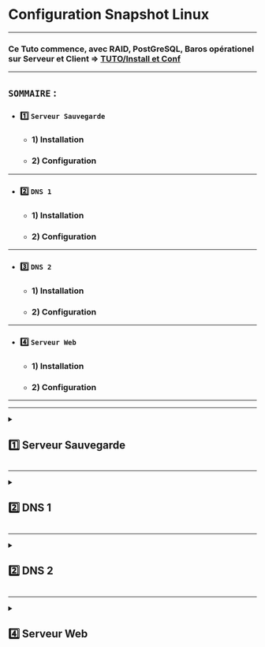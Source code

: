 # Configuration Snapshot Linux

---

### Ce Tuto commence, avec RAID, PostGreSQL, Baros opérationel sur Serveur et Client  => [TUTO/Install et Conf](https://github.com/NALSED/TUTO/tree/main/PERSO/Bareos)

---

## `SOMMAIRE` : 

* ### 1️⃣ `Serveur Sauvegarde`

  * ### 1) Installation  

  * ### 2) Configuration 
   

---

* ### 2️⃣ `DNS 1`

  * ### 1) Installation 

  * ### 2) Configuration 
---

* ### 3️⃣ `DNS 2`

   * ### 1) Installation 
   
   * ### 2) Configuration 

---

* ### 4️⃣ `Serveur Web`

  * ### 1) Installation 

  * ### 2) Configuration
   
---
---



<details>
<summary>
<h2>
1️⃣ Serveur Sauvegarde
</h2>
</summary>

# IP `192.168.0.141`

---

## I) Programation et Réalisation du Snapshot
## II Sauvegarde sur serveur Bareos


---
---

## `I) Programation et Réalisation du Snapshot`

### Ce Tuto commence après l'intallation du client sur le rasberry-pi voir [ici](https://github.com/NALSED/TUTO/blob/main/PERSO/Bareos/-5-Installation-Client.md#2%EF%B8%8F%E2%83%A3-instalation-client-bareos-linux-1)
### Il traitera de l'installation des différents paquets nécéssaire à la programmation ainsi que la réaalisation de snapshot systeme du serveur de sauvegarde. 


## ⚠️Syncronisation des montres!!
 	timedatectl set-timezone Asia/Yerevan
 
### 1.1) Instalation Logiciel
    apt install timeshift  
    apt install rsync 
    apt install cron
    

---

## 2) Configuration 


### 2.1) Installer le script dans /root
    nano /root/ScriptSnapshot.sh 

### 2.2) Le script     
         #!/bin/bash

          SNAPSHOT_DIR="/timeshift/snapshots"

          # Supprimer tous les anciens snapshots
          sudo rm -rf "${SNAPSHOT_DIR}"/*

          # Créer un nouveau snapshot
          sudo timeshift --create --scripted

### 2.3) Droit + type de sauvegarde
    chmod +x ScriptSnapshot.sh
    timeshift --rsync

### 2.4) Executer le Script
    ./ScriptSnapshot.sh

### 2.5) Dans l'utilisateur sednal créer le dossier du tranfert vers Bareos

      mkdir SnapshotSave

### 2.6) Configurer Cron DANS root
      crontab -e

### 2.6.1) Choisir l'éditeur => 1
### si erreur
      select-editor # et changer

### 2.6.2) Execution script => snapshot

		10 2 1 2,6,10 * /root/ScriptSnapshot.sh

### 2.6.3) Copie Snapshot
		
		40 2 1 2,6,10 * rsync -a /timeshift/snapshots /home/sednal/SnapshotSave/


### 📝 FICHIER CRON COMPLET
![image](https://github.com/user-attachments/assets/151c708f-ea54-43ec-aaae-e8bf6d11568e)

### Explication 40 2 1 2,6,10 * => À 02h40 le 1er en février, juin et octobre.



## 2.7) Changer le dossier de sauvegarde de timeshift:
### Actuelement timeshift utilise md0 (RAID1).
### Je veux que se soit Bareos qui orchestre les transferts sur différents support pour plus de cohérence et de clarté.

### Créer le dossier de reception des snapshot
	sudo mkdir -p /timeshift/snapshots

### Spécifier à timeshift d'utiliser /dev/sdb1 pour stocker les snapshots
	sudo timeshift --snapshot-device /dev/sdb1

### Choisir type de sauvegarde rsync
	sudo timeshift --rsync

### Lancer un test
	timeshift --create

### C'est OK
![image](https://github.com/user-attachments/assets/a1948098-9b81-4c83-bd76-fabb21e7b9dc)

 ---
 ---

 ## II `Sauvegarde sur serveur Bareos.`

### 1) Client /etc/bareos/bareos-dir.d/client/bareos-fd.conf

	Client {
  		Name = bareos-fd
  	Description = "Client resource of the Director itself."
  	Address = localhost
  	Password = "ovLMok3+oAco4yStWjc7IDCdll89/ecfz3vhXEconEoB"          # password for FileDaemon
		}

---

### 2) Pool FULL un par mois /etc/bareos/bareos-dir.d/pool/poolsavesnap.conf

		Pool {
        		Name = poolsavesnap
        		Pool Type = Backup
       		 	Recycle = yes
        		AutoPrune = yes

    		# Garder les volumes (Full et Incrémentaux) pendant 60 jours
    		Volume Retention = 60 days

    		# Un volume peut être utilisé pendant 30 jours
        		Volume Use Duration = 30 days

    		# Maximum de 12 volumes
        		Maximum Volumes = 12

    		# 1 job par volume
        		Maximum Volume Jobs = 1

    		# Format du label des volumes
        		Label Format = SnapSave-
    		}

---

### 3 ) FileSet /etc/bareos/bareos-dir.d/fileset/filesavesnap.conf
	FileSet {
                # Nom du FileSet
                Name = filesavesnap


                # A inclure pour la sauvegarde
                Include {

                        Options {

                                # Utilise MD5 pour vérifier les fichiers
                                signature = MD5

                                # Ne met pas à jour l'horodatage des fichiers
                                noatime = yes

				}

                                File = "/home/sednal/SnapshotSave/"
                                }
		}

---

### 4) Schedule /etc/bareos/bareos-dir.d/schedule/schsavesnap.conf

 	Schedule {
                Name = schsavesnap

                        # Full chaque 1er dimanche du mois
                        Run = Full 1st sun at 12:00

                        # Incrémental les autres dimanches
                        Run = Incremental 2nd-5th sun at 12:00
                }

---

### 5) Storage /etc/bareos/bareos-dir.d/storage/storsavebsnap.conf


		 Storage {
      Name = storsavesnap
      Address = 192.168.0.141                # N.B. Use a fully qualified name here (do not use "localhost" here).
      Password = "ZsjQIPmoToPcOM7NSAXu5R84VyRSsD68osZfCHCdu+D/"
      Device = SNAP
      Media Type = File
    			}


---

### 6) Job /etc/bareos/bareos-dir.d/job/jobsavesnap.conf

	Job {
                Name = jobsavesnap
                Type = Backup
                Client = bareos-fd
                FileSet = filesavesnap
                Schedule = schsavesnap
                Storage = storsavesnap
                Pool = poolsavesnap
                Messages = Standard
                Priority = 10
                }



</details>

---

<details>
<summary>
<h2>
2️⃣ DNS 1
</h2>
</summary>


# IP `192.168.0.241`

### Ce Tuto commence après l'intallation du client sur le rasberry-pi voir [ici](https://github.com/NALSED/TUTO/blob/main/PERSO/Bareos/-5-Installation-Client.md#2%EF%B8%8F%E2%83%A3-instalation-client-bareos-linux-1)
## ⚠️Syncronisation des montres!!
 	timedatectl set-timezone Asia/Yerevan
 
### 1.1) Instalation Logiciel
    apt install timeshift  
    apt install rsync 
    apt install cron
    

---

## 2) Configuration 


### 2.1) Installer le script dans /root
    nano /root/ScriptSnapshot.sh 

### 2.2) Le script     
         #!/bin/bash

          SNAPSHOT_DIR="/timeshift/snapshots"

          # Supprimer tous les anciens snapshots
          sudo rm -rf "${SNAPSHOT_DIR}"/*

          # Créer un nouveau snapshot
          sudo timeshift --create --scripted

### 2.3) Droit
    chmod +x ScriptSnapshot.sh

### 2.4) Executer le Script
    ./ScriptSnapshot.sh

### 2.5) Dans l'utilisateur sednal créer le dossier du tranfert vers Bareos

      mkdir SnapshotDNS1

### 2.6) Configurer Cron DANS root
      crontab -e

### 2.6.1) Choisir l'éditeur => 1
### si erreur
      select-editor # et changer

### 2.6.2) Snapshot
		10 2 1 2,6,10 * /root/ScriptSnapshot.sh

### 2.6.3) Copie Snapshot
		
		40 2 1 2,6,10 * rsync -a /timeshift/snapshots /home/sednal/SnapshotDNS1/



### 📝 FICHIER CRON COMPLET
![image](https://github.com/user-attachments/assets/df06349d-0b8d-4b59-8fb5-74edfecba319)





</details>

---

<details>
<summary>
<h2>
2️⃣ DNS 2
</h2>
</summary>

# IP `192.168.0.210`

## 1) Installation 

### 1.1) Instalation Logiciel
    apt install timeshift  
    apt install rsync
    apt install sudo 
    apt install cron
    
### 1.2 Mettre sednal dans sudo 
      su -
      usermod -aG sudo sednal


---





## 2) Configuration 


### 2.1) Installer le script dans /root
    nano /root/ScriptSnapshot.sh 

### 2.2) Le script     
         #!/bin/bash

          SNAPSHOT_DIR="/timeshift/snapshots"

          # Supprimer tous les anciens snapshots
          sudo rm -rf "${SNAPSHOT_DIR}"/*

          # Créer un nouveau snapshot
          sudo timeshift --create --scripted

### 2.3) Droit
    chmod +x ScriptSnapshot.sh

### 2.4) Executer le Script
    ./ScriptSnapshot.sh

### 2.5) Dans l'utilisateur sednal créer les dossier du tranfert
      mkdir TotalDNS2
      cd TotalDNS2
      mkdir BackupDNS2
      mkdir SnapshotDNS2

### 2.6) Configurer Cron
      crontab -e

### 2.6.1) Choisir l'éditeur => 1
### si erreur
      select-editor # et changer

### 2.6.2) Snapshot
		10 2 1 2,6,10 * /root/ScriptSnapshot.sh >> /var/log/snapshotdns2.log 2>&1

		

### 2.6.3) Copie Snapshot
		
		40 2 1 2,6,10 * rsync -a /timeshift/snapshot/ /home/sednal/TotalDNS2/SnapshotDNS2/ >> /var/log/rsyncsnapshotdns2.log 2>&1
		

### 📝 FICHIER CRON COMPLET
![image](https://github.com/user-attachments/assets/6063f19e-3ea3-40d8-bafa-29f79ca7dfda)





### La copie des dossier Snapshot et Backup sont réalisé [ici](https://github.com/NALSED/TUTO/blob/main/PERSO/SAUVEGARDE/BACKUP/Linux.md#copier-sur-dns1)

### ⚠️ UN DOSSIER IDENTIQUE A CELUI DE DNS2 DOIT ETRE CREER SUR DNS1
### Sur DNS1
     chown -R sednal:sednal /home/sednal/TotalDNS2
     chmod -R u+rwX /home/sednal/TotalDNS2

### Sans ça les copies Rsync ne fontionnerons pas...

</details>

---

<details>
<summary>
<h2>
4️⃣ Serveur Web
</h2>
</summary>


# IP `192.168.0.122`

## 1) Installation 

### 1.1) Instalation Logiciel
    apt install timeshift  
    apt install rsync
    apt install cron
    

---





## 2) Configuration 


### 2.1) Installer le script dans /root
    nano /root/ScriptSnapshot.sh 

### 2.2) Le script     
         #!/bin/bash

          SNAPSHOT_DIR="/timeshift/snapshots"

          # Supprimer tous les anciens snapshots
          sudo rm -rf "${SNAPSHOT_DIR}"/*

          # Créer un nouveau snapshot
          sudo timeshift --create --scripted

### 2.3) Droit
    chmod +x ScriptSnapshot.sh

### 2.4) Executer le Script
    ./ScriptSnapshot.sh

### 2.5) Dans l'utilisateur sednal créer les dossier du tranfert
      mkdir TotalWeb
      cd TotalWeb
      mkdir BackupWeb
      mkdir SnapshotWeb

### 2.6) Configurer Cron
      crontab -e

### 2.6.1) Choisir l'éditeur => 1
### si erreur
      select-editor # et changer

### 2.6.2) Snapshot
		50 09 * * 0 /root/ScriptSnapshot.sh

### 2.6.3) Copie Snapshot
		
		30 10 * * 0 rsync -a /timeshift/snapshot/ /home/sednal/TotalDNS2/SnapshotWeb/

### 📝 FICHIER CRON COMPLET
![image](https://github.com/user-attachments/assets/01ed377f-4060-4b3b-81c0-88889bd9eb43)



### La copie des dossier Snapshot et Backup sont réalisé [ici](https://github.com/NALSED/TUTO/blob/main/PERSO/SAUVEGARDE/BACKUP/Linux.md#copier-sur-dns1)

### ⚠️ UN DOSSIER IDENTIQUE A CELUI DE WEB DOIT ETRE CREER SUR DNS1
### Sur DNS1
     chown -R sednal:sednal /home/sednal/TotalWeb
     chmod -R u+rwX /home/sednal/TotalWeb

### Sans ça les copies Rsync ne fontionnerons pas...



















</details>

